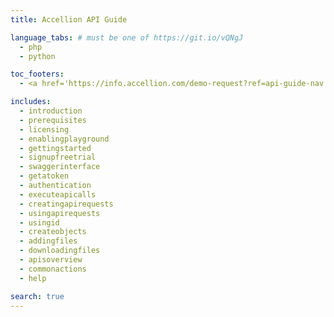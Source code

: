 ```yaml
---
title: Accellion API Guide

language_tabs: # must be one of https://git.io/vQNgJ
  - php
  - python

toc_footers:
  - <a href='https://info.accellion.com/demo-request?ref=api-guide-nav'>GET A DEMO</a>

includes:
  - introduction
  - prerequisites
  - licensing
  - enablingplayground
  - gettingstarted
  - signupfreetrial
  - swaggerinterface
  - getatoken
  - authentication
  - executeapicalls
  - creatingapirequests
  - usingapirequests
  - usingid
  - createobjects
  - addingfiles
  - downloadingfiles
  - apisoverview
  - commonactions
  - help

search: true
---
```

